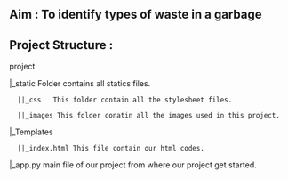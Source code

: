 
## Aim : To identify types of waste in a garbage 

## Project Structure :

  project

|_static Folder contains all statics files.

      
      ||_css   This folder contain all the stylesheet files.

      ||_images This folder conatin all the images used in this project.

|_Templates
 
      ||_index.html This file contain our html codes.

|_app.py   main file of our project from where our project get started.

